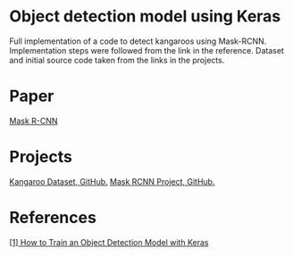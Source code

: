 # Object detection model using Keras

Full implementation of a code to detect kangaroos using Mask-RCNN. 
Implementation steps were followed from the link in the reference.
Dataset and initial source code taken from the links in the projects.

# Paper
[Mask R-CNN](https://arxiv.org/abs/1703.06870) 

# Projects
[Kangaroo Dataset, GitHub.](https://github.com/experiencor/kangaroo)
[Mask RCNN Project, GitHub.](https://github.com/matterport/Mask_RCNN)

# References
[ [1] How to Train an Object Detection Model with Keras](https://machinelearningmastery.com/how-to-train-an-object-detection-model-with-keras/) 


